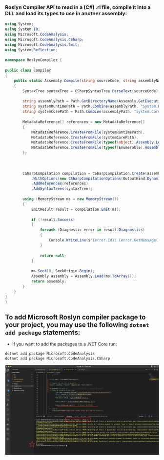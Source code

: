 ###  Roslyn Compiler API to read in a (C#) .rl file, compile it into a DLL and load its types to use in another assembly:

```csharp
using System;
using System.IO;
using Microsoft.CodeAnalysis;
using Microsoft.CodeAnalysis.CSharp;
using Microsoft.CodeAnalysis.Emit;
using System.Reflection;

namespace RoslynCompiler {

public class Compiler
{
    public static Assembly Compile(string sourceCode, string assemblyName)
    {
        SyntaxTree syntaxTree = CSharpSyntaxTree.ParseText(sourceCode);

        string assemblyPath = Path.GetDirectoryName(Assembly.GetExecutingAssembly().Location);  
        string systemRuntimePath = Path.Combine(assemblyPath, "System.Runtime.dll");  
        string systemCorePath = Path.Combine(assemblyPath, "System.Core.dll");  
  
        MetadataReference[] references = new MetadataReference[]  
        {  
            MetadataReference.CreateFromFile(systemRuntimePath),  
            MetadataReference.CreateFromFile(systemCorePath),  
            MetadataReference.CreateFromFile(typeof(object).Assembly.Location),  
            MetadataReference.CreateFromFile(typeof(Enumerable).Assembly.Location),  
        };  



        CSharpCompilation compilation = CSharpCompilation.Create(assemblyName)
            .WithOptions(new CSharpCompilationOptions(OutputKind.DynamicallyLinkedLibrary))
            .AddReferences(references)
            .AddSyntaxTrees(syntaxTree);

        using (MemoryStream ms = new MemoryStream())
        {
            EmitResult result = compilation.Emit(ms);

            if (!result.Success)
            {
                foreach (Diagnostic error in result.Diagnostics)
                {
                    Console.WriteLine($"{error.Id}: {error.GetMessage()}");
                }

                return null;
            }

            ms.Seek(0, SeekOrigin.Begin);
            Assembly assembly = Assembly.Load(ms.ToArray());
            return assembly;
        }
    }
}
}
```
## To add Microsoft Roslyn compiler package to your project, you may use the following `dotnet add package` statements:
- If you want to add the packages to a .NET Core run:

```
dotnet add package Microsoft.CodeAnalysis
dotnet add package Microsoft.CodeAnalysis.CSharp
```

![Steps to follow ](RoslynCompiler.png)